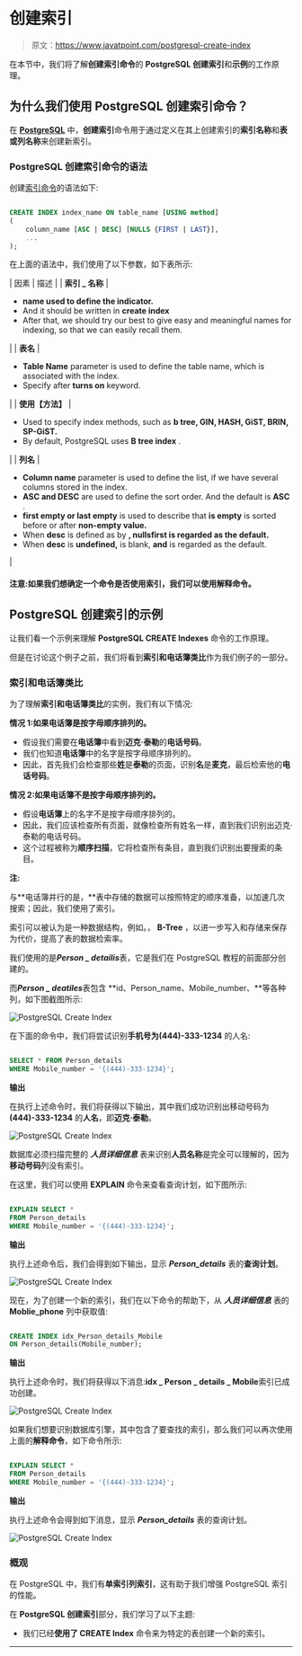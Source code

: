 # 创建索引

> 原文：<https://www.javatpoint.com/postgresql-create-index>

在本节中，我们将了解**创建索引命令**的 **PostgreSQL 创建索引**和**示例**的工作原理。

## 为什么我们使用 PostgreSQL 创建索引命令？

在 **[PostgreSQL](https://www.javatpoint.com/postgresql-tutorial)** 中，**创建索引**命令用于通过定义在其上创建索引的**索引名称**和**表或列名称**来创建新索引。

### PostgreSQL 创建索引命令的语法

创建[索引命令](postgresql-indexes)的语法如下:

```sql

CREATE INDEX index_name ON table_name [USING method]
(
    column_name [ASC | DESC] [NULLS {FIRST | LAST}],
    ...
);

```

在上面的语法中，我们使用了以下参数，如下表所示:

| 因素 | 描述 |
| **索引 _ 名称** | 

*   **name used to define the indicator.**
*   And it should be written in **create index**
*   After that, we should try our best to give easy and meaningful names for indexing, so that we can easily recall them.

 |
| **表名** | 

*   **Table Name** parameter is used to define the table name, which is associated with the index.
*   Specify after **turns on** keyword.

 |
| **使用【方法】** | 

*   Used to specify index methods, such as **b tree, GIN, HASH, GiST, BRIN, SP-GiST.**
*   By default, PostgreSQL uses **B tree index** .

 |
| **列名** | 

*   **Column name** parameter is used to define the list, if we have several columns stored in the index.
*   **ASC and DESC** are used to define the sort order. And the default is **ASC** .
*   **first empty or last empty** is used to describe that **is empty** is sorted before or after **non-empty value.**
*   When **desc** is defined as by **, **nullsfirst** is regarded as the default.**
*   When **desc** is **undefined,** is blank, **and** is regarded as the default.

 |

#### 注意:如果我们想确定一个命令是否使用索引，我们可以使用解释命令。

## PostgreSQL 创建索引的示例

让我们看一个示例来理解 **PostgreSQL CREATE Indexes** 命令的工作原理。

但是在讨论这个例子之前，我们将看到**索引和电话簿类比**作为我们例子的一部分。

### 索引和电话簿类比

为了理解**索引和电话簿类比**的实例，我们有以下情况:

**情况 1:如果电话簿是按字母顺序排列的。**

*   假设我们需要在**电话簿**中看到**迈克·泰勒**的**电话号码**。
*   我们也知道**电话簿**中的名字是按字母顺序排列的。
*   因此，首先我们会检查那些**姓**是**泰勒**的页面，识别**名**是**麦克**，最后检索他的**电话号码**。

**情况 2:如果电话簿不是按字母顺序排列的。**

*   假设**电话簿**上的名字不是按字母顺序排列的。
*   因此，我们应该检查所有页面，就像检查所有姓名一样，直到我们识别出迈克·泰勒的电话号码。
*   这个过程被称为**顺序扫描**，它将检查所有条目，直到我们识别出要搜索的条目。

**注:**

与**电话簿并行的是，**表中存储的数据可以按照特定的顺序准备，以加速几次搜索；因此，我们使用了索引。

索引可以被认为是一种数据结构，例如。， **B-Tree** ，以进一步写入和存储来保存为代价，提高了表的数据检索率。

我们使用的是***Person _ detailis***表，它是我们在 PostgreSQL 教程的前面部分创建的。

而***Person _ deatiles***表包含 **id、Person_name、Mobile_number、**等各种列，如下图截图所示:

![PostgreSQL Create Index](img/7b03abc643903ec7eb80a2e53dc7f540.png)

在下面的命令中，我们将尝试识别**手机号为(444)-333-1234** 的人名:

```sql

SELECT * FROM Person_details
WHERE Mobile_number = '{(444)-333-1234}';

```

**输出**

在执行上述命令时，我们将获得以下输出，其中我们成功识别出移动号码为 **(444)-333-1234** 的**人名**，即**迈克·泰勒**。

![PostgreSQL Create Index](img/59e031261b39aad11f6e2ee6b4a9b0b2.png)

数据库必须扫描完整的 ***人员详细信息*** 表来识别**人员名称**是完全可以理解的，因为**移动号码**列没有索引。

在这里，我们可以使用 **EXPLAIN** 命令来查看查询计划，如下图所示:

```sql

EXPLAIN SELECT *
FROM Person_details
WHERE Mobile_number = '{(444)-333-1234}';

```

**输出**

执行上述命令后，我们会得到如下输出，显示 ***Person_details*** 表的**查询计划**。

![PostgreSQL Create Index](img/7dc20084638e965d84644b46733c75f3.png)

现在，为了创建一个新的索引，我们在以下命令的帮助下，从 ***人员详细信息*** 表的 **Moblie_phone** 列中获取值:

```sql

CREATE INDEX idx_Person_details_Mobile 
ON Person_details(Mobile_number);

```

**输出**

执行上述命令时，我们将获得以下消息:**idx _ Person _ details _ Mobile**索引已成功创建。

![PostgreSQL Create Index](img/ea9751fbc09bfca286ec1b5dc89186f4.png)

如果我们想要识别数据库引擎，其中包含了要查找的索引，那么我们可以再次使用上面的**解释命令**，如下命令所示:

```sql

EXPLAIN SELECT *
FROM Person_details
WHERE Mobile_number = '{(444)-333-1234}';

```

**输出**

执行上述命令会得到如下消息，显示 ***Person_details*** 表的查询计划。

![PostgreSQL Create Index](img/81768bbc36aa915d858bb939f30bbac1.png)

### 概观

在 PostgreSQL 中，我们有**单索引列索引**，这有助于我们增强 PostgreSQL 索引的性能。

在 **PostgreSQL 创建索引**部分，我们学习了以下主题:

*   我们已经**使用了 CREATE Index** 命令来为特定的表创建一个新的索引。

* * *